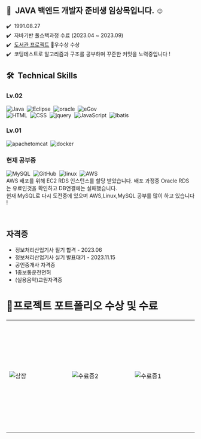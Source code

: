## 👋 &nbsp;JAVA 백엔드 개발자 준비생 임상목입니다. ☺️
✔️ &nbsp;1991.08.27\
✔️ &nbsp;자바기반 풀스택과정 수료 (2023.04 ~ 2023.09)\
✔️ &nbsp;[도서관 프로젝트](https://github.com/sangmok12/library/blob/main/README.md)  🥇우수상 수상\
✔️ &nbsp;코딩테스트로 알고리즘과 구조를 공부하며 꾸준한 커밋을 노력중입니다 !

## 🛠 &nbsp;Technical Skills

### Lv.02

![Java](https://img.shields.io/badge/-JAVA-05122A?style=flat&logo=openJDK)&nbsp;
![Eclipse](https://img.shields.io/badge/-Eclipse-05122A?style=flat&logo=Eclipse&logoColor=512BD4)&nbsp;
![oracle](https://img.shields.io/badge/-oracleDB-05122A?style=flat&logo=oracle&logoColor=F80000)&nbsp;
![eGov](https://img.shields.io/badge/-eGovFramework-05122A?style=flat&logo=/e/&logoColor=F16521)&nbsp;\
![HTML](https://img.shields.io/badge/-HTML-05122A?style=flat&logo=HTML5)&nbsp;
![CSS](https://img.shields.io/badge/-CSS-05122A?style=flat&logo=CSS3&logoColor=1572B6)&nbsp;
![jquery](https://img.shields.io/badge/-jquery-05122A?style=flat&logo=jquery&logoColor=0769AD)&nbsp;
![JavaScript](https://img.shields.io/badge/-JavaScript-05122A?style=flat&logo=javascript)&nbsp;
![Ibatis](https://img.shields.io/badge/-Ibatis-05122A?style=flat&logo=foodpanda)&nbsp;


### Lv.01


![apachetomcat](https://img.shields.io/badge/-ApacheTomcat-05122A?style=flat&logo=apachetomcat)&nbsp;
![docker](https://img.shields.io/badge/-docker-05122A?style=flat&logo=docker&logoColor=2496ED)&nbsp;

### 현재 공부중
![MySQL](https://img.shields.io/badge/-MySQL-05122A?style=flat&logo=mysql&logoColor=4479A1)&nbsp;
![GitHub](https://img.shields.io/badge/-GitHub-05122A?style=flat&logo=github)&nbsp;
![linux](https://img.shields.io/badge/-Linux-05122A?style=flat&logo=linux)&nbsp;
![AWS](https://img.shields.io/badge/-AWS-05122A?style=flat&logo=aws&logoColor=F80000)&nbsp;\
AWS 배포를 위해 EC2 RDS 인스턴스를 할당 받았습니다.
배포 과정중 Oracle RDS 는 유료인것을 확인하고 DB연결에는 실패했습니다.\
현재 MySQL로 다시 도전중에 있으며 
AWS,Linux,MySQL 공부를 많이 하고 있습니다 !



<br/>

## 자격증
* 정보처리산업기사 필기 합격 - 2023.06
* 정보처리산업기사 실기 발표대기 - 2023.11.15
* 공인중개사 자격증
* 1종보통운전면허
* (실용음악)교원자격증

# 🥇프로젝트 포트폴리오 수상 및 수료

<table>
 <tr width="900" height="300">
  <td width="300">
   
   ![상장](https://github.com/sangmok12/library/assets/132993309/a81f44a4-4e41-4405-b5cf-a37799f2676c)
</td>
  <td width="300">
   
   ![수료증2](https://github.com/sangmok12/library/assets/132993309/cb686b21-ad3f-4d1a-bb5c-bd6b49d6ab8e)
</td>
  <td width="300">
   
   ![수료증1](https://github.com/sangmok12/library/assets/132993309/6cdc9f4d-8964-4e07-83fe-47431b7b935e)
</td>
  
 </tr>
</table>

